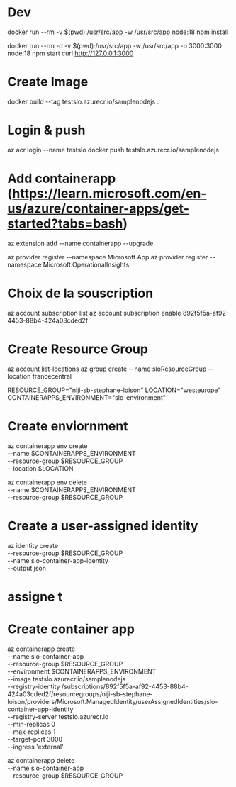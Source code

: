 # Dev

docker run --rm -v $(pwd):/usr/src/app -w /usr/src/app node:18 npm install

docker run --rm -d -v $(pwd):/usr/src/app -w /usr/src/app -p 3000:3000 node:18 npm start
curl http://127.0.0.1:3000

# Create Image

docker build --tag testslo.azurecr.io/samplenodejs .

# Login & push

az acr login --name testslo
docker push testslo.azurecr.io/samplenodejs

# Add containerapp (https://learn.microsoft.com/en-us/azure/container-apps/get-started?tabs=bash)

az extension add --name containerapp --upgrade

az provider register --namespace Microsoft.App
az provider register --namespace Microsoft.OperationalInsights

# Choix de la souscription

az account subscription list
az account subscription enable 892f5f5a-af92-4453-88b4-424a03cded2f

# Create Resource Group

az account list-locations
az group create --name sloResourceGroup --location francecentral

RESOURCE_GROUP="niji-sb-stephane-loison"
LOCATION="westeurope"
CONTAINERAPPS_ENVIRONMENT="slo-environment"

# Create enviornment

az containerapp env create \
  --name $CONTAINERAPPS_ENVIRONMENT \
  --resource-group $RESOURCE_GROUP \
  --location $LOCATION

az containerapp env delete \
  --name $CONTAINERAPPS_ENVIRONMENT \
  --resource-group $RESOURCE_GROUP

# Create a user-assigned identity

az identity create \
 --resource-group $RESOURCE_GROUP \
 --name slo-container-app-identity \
 --output json

# assigne t

# Create container app

az containerapp create \
  --name slo-container-app \
  --resource-group $RESOURCE_GROUP \
  --environment $CONTAINERAPPS_ENVIRONMENT \
  --image testslo.azurecr.io/samplenodejs \
  --registry-identity /subscriptions/892f5f5a-af92-4453-88b4-424a03cded2f/resourcegroups/niji-sb-stephane-loison/providers/Microsoft.ManagedIdentity/userAssignedIdentities/slo-container-app-identity \
  --registry-server testslo.azurecr.io \
  --min-replicas 0 \
  --max-replicas 1 \
  --target-port 3000 \
  --ingress 'external'

az containerapp delete \
  --name slo-container-app \
  --resource-group $RESOURCE_GROUP